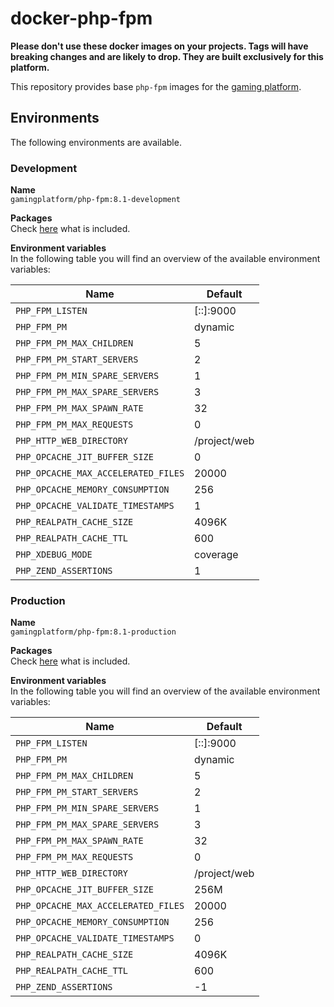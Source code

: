 # docker-php-fpm

__Please don't use these docker images on your projects.
Tags will have breaking changes and are likely to drop.
They are built exclusively for this platform.__

This repository provides base `php-fpm` images for the
[gaming platform](https://github.com/gaming-platform).

## Environments

The following environments are available.

### Development

__Name__  
`gamingplatform/php-fpm:8.1-development`

__Packages__  
Check
[here](/install-dependencies.sh)
what is included.

__Environment variables__  
In the following table you will find an overview of the available environment variables:

| Name                                | Default      |
|-------------------------------------|--------------|
| `PHP_FPM_LISTEN`                    | [::]:9000    |
| `PHP_FPM_PM`                        | dynamic      |
| `PHP_FPM_PM_MAX_CHILDREN`           | 5            |
| `PHP_FPM_PM_START_SERVERS`          | 2            |
| `PHP_FPM_PM_MIN_SPARE_SERVERS`      | 1            |
| `PHP_FPM_PM_MAX_SPARE_SERVERS`      | 3            |
| `PHP_FPM_PM_MAX_SPAWN_RATE`         | 32           |
| `PHP_FPM_PM_MAX_REQUESTS`           | 0            |
| `PHP_HTTP_WEB_DIRECTORY`            | /project/web |
| `PHP_OPCACHE_JIT_BUFFER_SIZE`       | 0            |
| `PHP_OPCACHE_MAX_ACCELERATED_FILES` | 20000        |
| `PHP_OPCACHE_MEMORY_CONSUMPTION`    | 256          |
| `PHP_OPCACHE_VALIDATE_TIMESTAMPS`   | 1            |
| `PHP_REALPATH_CACHE_SIZE`           | 4096K        |
| `PHP_REALPATH_CACHE_TTL`            | 600          |
| `PHP_XDEBUG_MODE`                   | coverage     |
| `PHP_ZEND_ASSERTIONS`               | 1            |

### Production

__Name__  
`gamingplatform/php-fpm:8.1-production`

__Packages__  
Check
[here](/install-dependencies.sh)
what is included.

__Environment variables__  
In the following table you will find an overview of the available environment variables:

| Name                                | Default      |
|-------------------------------------|--------------|
| `PHP_FPM_LISTEN`                    | [::]:9000    |
| `PHP_FPM_PM`                        | dynamic      |
| `PHP_FPM_PM_MAX_CHILDREN`           | 5            |
| `PHP_FPM_PM_START_SERVERS`          | 2            |
| `PHP_FPM_PM_MIN_SPARE_SERVERS`      | 1            |
| `PHP_FPM_PM_MAX_SPARE_SERVERS`      | 3            |
| `PHP_FPM_PM_MAX_SPAWN_RATE`         | 32           |
| `PHP_FPM_PM_MAX_REQUESTS`           | 0            |
| `PHP_HTTP_WEB_DIRECTORY`            | /project/web |
| `PHP_OPCACHE_JIT_BUFFER_SIZE`       | 256M         |
| `PHP_OPCACHE_MAX_ACCELERATED_FILES` | 20000        |
| `PHP_OPCACHE_MEMORY_CONSUMPTION`    | 256          |
| `PHP_OPCACHE_VALIDATE_TIMESTAMPS`   | 0            |
| `PHP_REALPATH_CACHE_SIZE`           | 4096K        |
| `PHP_REALPATH_CACHE_TTL`            | 600          |
| `PHP_ZEND_ASSERTIONS`               | -1           |
